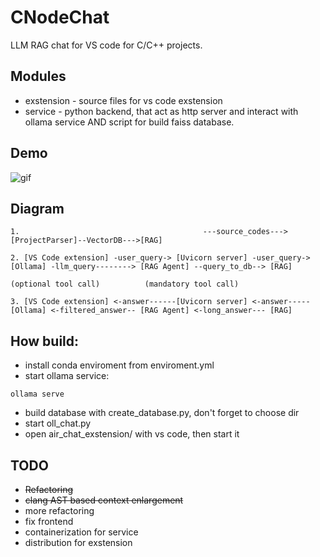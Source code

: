# CNodeChat

LLM RAG chat for VS code for C/C++ projects.

## Modules

- exstension - source files for vs code exstension
- service - python backend, that act as http server and interact with ollama service AND script for build faiss database.

## Demo

![gif](https://github.com/Prospect138/CNodeChat/demo.gif)

## Diagram
```
1.                                         ---source_codes--->[ProjectParser]--VectorDB--->[RAG]

2. [VS Code extension] -user_query-> [Uvicorn server] -user_query-> [Ollama] -llm_query--------> [RAG Agent] --query_to_db--> [RAG]
                                                                            (optional tool call)          (mandatory tool call)

3. [VS Code extension] <-answer------[Uvicorn server] <-answer----- [Ollama] <-filtered_answer-- [RAG Agent] <-long_answer--- [RAG]
```

## How build:
- install conda enviroment from enviroment.yml
- start ollama service:
```
ollama serve
```
- build database with create_database.py, don't forget to choose dir 
- start oll_chat.py
- open air_chat_exstension/ with vs code, then start it

## TODO
- ~~Refactoring~~
- ~~clang AST based context enlargement~~
- more refactoring
- fix frontend
- containerization for service
- distribution for exstension

